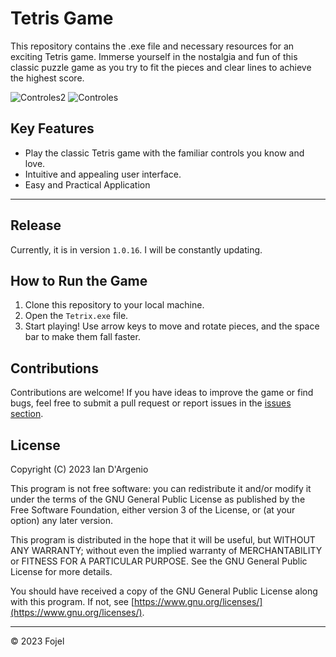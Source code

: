 # Tetris Game

This repository contains the .exe file and necessary resources for an exciting Tetris game. Immerse yourself in the nostalgia and fun of this classic puzzle game as you try to fit the pieces and clear lines to achieve the highest score.

![Controles2](https://i.ibb.co/t3zW3nM/Controles2.png)
![Controles](https://i.ibb.co/WtGPbFB/Controles.png)

## Key Features

- Play the classic Tetris game with the familiar controls you know and love.
- Intuitive and appealing user interface.
- Easy and Practical Application

---

## Release

Currently, it is in version `1.0.16`.
I will be constantly updating.

## How to Run the Game

1. Clone this repository to your local machine.
2. Open the `Tetrix.exe` file.
3. Start playing! Use arrow keys to move and rotate pieces, and the space bar to make them fall faster.

## Contributions

Contributions are welcome! If you have ideas to improve the game or find bugs, feel free to submit a pull request or report issues in the [issues section](https://github.com/fojelio/TetrixGame-App/issues).

## License

Copyright (C) 2023 Ian D'Argenio

This program is not free software: you can redistribute it and/or modify it under the terms of the GNU General Public License as published by the Free Software Foundation, either version 3 of the License, or (at your option) any later version.

This program is distributed in the hope that it will be useful, but WITHOUT ANY WARRANTY; without even the implied warranty of MERCHANTABILITY or FITNESS FOR A PARTICULAR PURPOSE. See the GNU General Public License for more details.

You should have received a copy of the GNU General Public License along with this program. If not, see [https://www.gnu.org/licenses/](https://www.gnu.org/licenses/).

---

© 2023 Fojel
